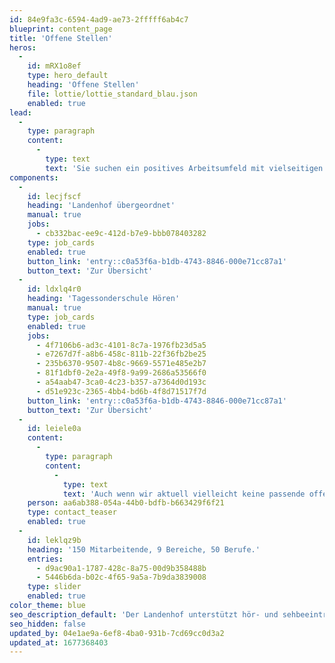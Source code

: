 ```yaml
---
id: 84e9fa3c-6594-4ad9-ae73-2fffff6ab4c7
blueprint: content_page
title: 'Offene Stellen'
heros:
  -
    id: mRX1o8ef
    type: hero_default
    heading: 'Offene Stellen'
    file: lottie/lottie_standard_blau.json
    enabled: true
lead:
  -
    type: paragraph
    content:
      -
        type: text
        text: 'Sie suchen ein positives Arbeitsumfeld mit vielseitigen und verantwortungsvollen Aufgaben und möchten den Landenhof mitgestalten? Dann bewerben Sie sich noch heute!'
components:
  -
    id: lecjfscf
    heading: 'Landenhof übergeordnet'
    manual: true
    jobs:
      - cb332bac-ee9c-412d-b7e9-bbb078403282
    type: job_cards
    enabled: true
    button_link: 'entry::c0a53f6a-b1db-4743-8846-000e71cc87a1'
    button_text: 'Zur Übersicht'
  -
    id: ldxlq4r0
    heading: 'Tagessonderschule Hören'
    manual: true
    type: job_cards
    enabled: true
    jobs:
      - 4f7106b6-ad3c-4101-8c7a-1976fb23d5a5
      - e7267d7f-a8b6-458c-811b-22f36fb2be25
      - 235b6370-9507-4b8c-9669-5571e485e2b7
      - 81f1dbf0-2e2a-49f8-9a99-2686a53566f0
      - a54aab47-3ca0-4c23-b357-a7364d0d193c
      - d51e923c-2365-4bb4-bd6b-4f8d71517f7d
    button_link: 'entry::c0a53f6a-b1db-4743-8846-000e71cc87a1'
    button_text: 'Zur Übersicht'
  -
    id: leiele0a
    content:
      -
        type: paragraph
        content:
          -
            type: text
            text: 'Auch wenn wir aktuell vielleicht keine passende offene Stelle haben, prüfen wir Ihr Dossier gerne.'
    person: aa6ab388-054a-44b0-bdfb-b663429f6f21
    type: contact_teaser
    enabled: true
  -
    id: leklqz9b
    heading: '150 Mitarbeitende, 9 Bereiche, 50 Berufe.'
    entries:
      - d9ac90a1-1787-428c-8a75-00d9b358488b
      - 5446b6da-b02c-4f65-9a5a-7b9da3839008
    type: slider
    enabled: true
color_theme: blue
seo_description_default: 'Der Landenhof unterstützt hör- und sehbeeinträchtigte Kinder & Jugendliche in ihrem selbstbestimmten Leben durch Förderung ihrer Fähigkeiten & Entwicklung'
seo_hidden: false
updated_by: 04e1ae9a-6ef8-4ba0-931b-7cd69cc0d3a2
updated_at: 1677368403
---
```

